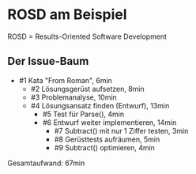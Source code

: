 # ROSD am Beispiel
ROSD = Results-Oriented Software Development

## Der Issue-Baum
* #1 Kata "From Roman", 6min
	* #2 Lösungsgerüst aufsetzen, 8min
	* #3 Problemanalyse, 10min
	* #4 Lösungsansatz finden (Entwurf), 13min
		* #5 Test für Parse(), 4min
		* #6 Entwurf weiter implementieren, 14min
			* #7 Subtract() mit nur 1 Ziffer testen, 3min
			* #8 Gerüsttests aufräumen, 5min
			* #9 Subtract() optimieren, 4min
      
Gesamtaufwand: 67min

